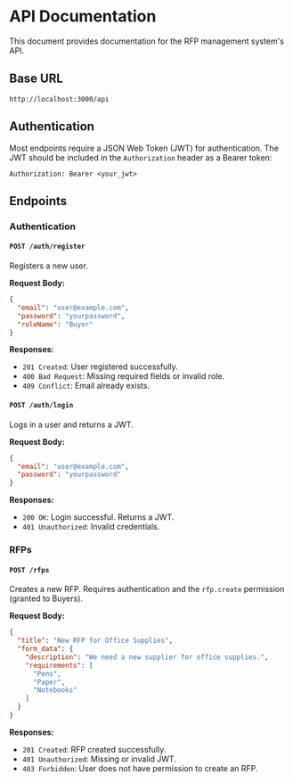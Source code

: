 # API Documentation

This document provides documentation for the RFP management system's API.

## Base URL

`http://localhost:3000/api`

## Authentication

Most endpoints require a JSON Web Token (JWT) for authentication. The JWT should be included in the `Authorization` header as a Bearer token:

`Authorization: Bearer <your_jwt>`

## Endpoints

### Authentication

#### `POST /auth/register`

Registers a new user.

**Request Body:**

```json
{
  "email": "user@example.com",
  "password": "yourpassword",
  "roleName": "Buyer" 
}
```

**Responses:**

- `201 Created`: User registered successfully.
- `400 Bad Request`: Missing required fields or invalid role.
- `409 Conflict`: Email already exists.

#### `POST /auth/login`

Logs in a user and returns a JWT.

**Request Body:**

```json
{
  "email": "user@example.com",
  "password": "yourpassword"
}
```

**Responses:**

- `200 OK`: Login successful. Returns a JWT.
- `401 Unauthorized`: Invalid credentials.

### RFPs

#### `POST /rfps`

Creates a new RFP. Requires authentication and the `rfp.create` permission (granted to Buyers).

**Request Body:**

```json
{
  "title": "New RFP for Office Supplies",
  "form_data": {
    "description": "We need a new supplier for office supplies.",
    "requirements": [
      "Pens",
      "Paper",
      "Notebooks"
    ]
  }
}
```

**Responses:**

- `201 Created`: RFP created successfully.
- `401 Unauthorized`: Missing or invalid JWT.
- `403 Forbidden`: User does not have permission to create an RFP.
